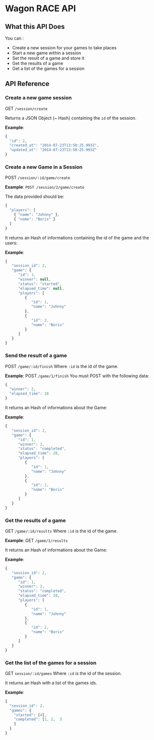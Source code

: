# Wagon RACE API

## What this API Does

You can :

- Create a new session for your games to take places
- Start a new game within a session
- Set the result of a game and store it
- Get the results of a game
- Get a list of the games for a session

## API Reference

### Create a new game session
GET `/session/create`

Returns a JSON Object (~ Hash) containing the `id` of the session.

**Example**:

```javascript
{  
  "id": 2,
  "created_at": "2014-07-23T13:50:25.993Z",
  "updated_at": "2014-07-23T13:50:25.993Z"
}
```

### Create a new Game in a Session
POST `/session/:id/game/create`

**Example**:
`POST /session/2/game/create`

The data provided should be:
```javascript
{
  "players": [
    { "name": "Johnny" },
    { "name": "Boris" }
  ]
}
```

It returns an Hash of informations containing the id of the game and the users:

**Example**:

```javascript
{  
   "session_id": 2,
   "game": {  
      "id": 1,
      "winner": null,
      "status": "started",
      "elapsed_time": null,
      "players": [  
         {  
            "id": 1,
            "name": "Johnny"
         },
         {  
            "id": 2,
            "name": "Boris"
         }
      ]
   }
}
```

### Send the result of a game
POST `/game/:id/finish`
Where `:id` is the id of the game.

**Example**:
POST `/game/1/finish`
You must POST with the following data:
```javascript
{
  "winner": 2,
  "elapsed_time": 28
}
```

It returns an Hash of informations about the Game:

**Example**:
```javascript
{  
   "session_id": 2,
   "game": {  
      "id": 1,
      "winner": 2,
      "status": "completed",
      "elapsed_time": 28,
      "players": [  
         {  
            "id": 1,
            "name": "Johnny"
         },
         {  
            "id": 2,
            "name": "Boris"
         }
      ]
   }
}
```

### Get the results of a game
GET `/game/:id/results`
Where `:id` is the id of the game.

**Example**:
GET `/game/1/results`


It returns an Hash of informations about the Game:

**Example**:
```javascript
{  
   "session_id": 2,
   "game": {  
      "id": 1,
      "winner": 2,
      "status": "completed",
      "elapsed_time": 28,
      "players": [  
         {  
            "id": 1,
            "name": "Johnny"
         },
         {  
            "id": 2,
            "name": "Boris"
         }
      ]
   }
}
```

### Get the list of the games for a session
GET `session/:id/games`
Where `:id` is the id of the session.

It returns an Hash with a list of the games ids.

**Example**:
```javascript
{  
  "session_id": 2,
  "games": {  
    "started": [4],
    "completed": [1, 2,  3
    ]
  }
}
```
